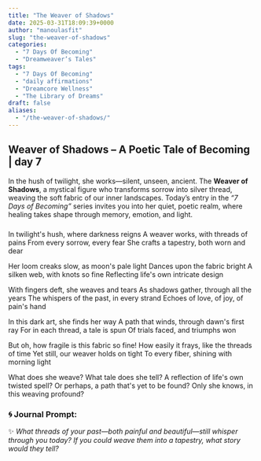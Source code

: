 ```yaml
---
title: "The Weaver of Shadows"
date: 2025-03-31T18:09:39+0000
author: "manoulasfit"
slug: "the-weaver-of-shadows"
categories:
  - "7 Days Of Becoming"
  - "Dreamweaver’s Tales"
tags:
  - "7 Days Of Becoming"
  - "daily affirmations"
  - "Dreamcore Wellness"
  - "The Library of Dreams"
draft: false
aliases:
  - "/the-weaver-of-shadows/"
---
```

## Weaver of Shadows – A Poetic Tale of Becoming | day 7

In the hush of twilight, she works—silent, unseen, ancient. The **Weaver of Shadows**, a mystical figure who transforms sorrow into silver thread, weaving the soft fabric of our inner landscapes. Today’s entry in the *“7 Days of Becoming”* series invites you into her quiet, poetic realm, where healing takes shape through memory, emotion, and light.

### 

In twilight's hush, where darkness reigns
A weaver works, with threads of pains
From every sorrow, every fear
She crafts a tapestry, both worn and dear

Her loom creaks slow, as moon's pale light
Dances upon the fabric bright
A silken web, with knots so fine
Reflecting life's own intricate design

With fingers deft, she weaves and tears
As shadows gather, through all the years
The whispers of the past, in every strand
Echoes of love, of joy, of pain's hand

In this dark art, she finds her way
A path that winds, through dawn's first ray
For in each thread, a tale is spun
Of trials faced, and triumphs won

But oh, how fragile is this fabric so fine!
How easily it frays, like the threads of time
Yet still, our weaver holds on tight
To every fiber, shining with morning light

What does she weave? What tale does she tell?
A reflection of life's own twisted spell?
Or perhaps, a path that's yet to be found?
Only she knows, in this weaving profound?

### 🌀 **Journal Prompt:**

✨ *What threads of your past—both painful and beautiful—still whisper through you today? If you could weave them into a tapestry, what story would they tell?*